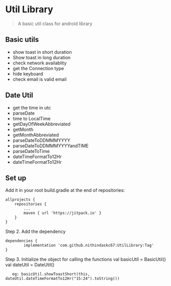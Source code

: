 #  Util Library 
> A basic util class for android library

## Basic utils
* show toast in short duration
* Show toast in long duration
* check network availablity
* get the Connection type
* hide keyboard
* check email is valid email

## Date Util
* get the time in utc
* parseDate
* time to LocalTime
* getDayOfWeekAbbreviated
* getMonth
* getMonthAbbreviated
* parseDateToDDMMMYYYY
* parseDateToDDMMMYYYYandTIME
* parseDateToTime
* dateTimeFormatTo12Hr
* dateTimeFormatTo12Hr




## Set up
Add it in your root build.gradle at the end of repositories:

	allprojects {
		repositories {
			...
			maven { url 'https://jitpack.io' }
		}
	}
Step 2. Add the dependency

	dependencies {
	        implementation 'com.github.nithindaskc67:UtilLibrary:Tag'
	}
Step 3. Initialize the object for calling the functions
        val basicUtil = BasicUtil()
        val dateUtil = DateUtil()
        
       eg: basicUtil.showToastShort(this, dateUtil.dateTimeFormatTo12Hr("15:24").toString())


